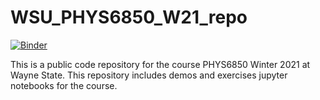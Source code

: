 # WSU_PHYS6850_W21_repo

[![Binder](https://mybinder.org/badge_logo.svg)](https://mybinder.org/v2/gh/chunshen1987/WSU_PHYS6850_W21_repo/HEAD)


This is a public code repository for the course PHYS6850 Winter 2021 at Wayne State.
This repository includes demos and exercises jupyter notebooks for the course.
